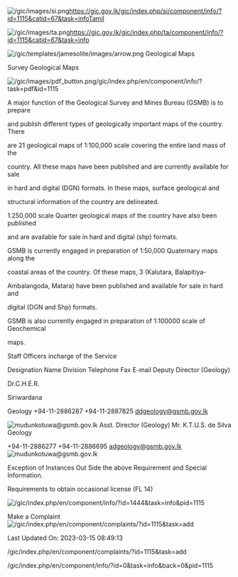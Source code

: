 <!-- Source: https://gic.gov.lk/gic/index.php/en/component/info/?id=1115&catid=67&task=info -->

![/gic/images/si.png](/gic/images/si.png)https://gic.gov.lk/gic/index.php/si/component/info/?id=1115&catid=67&task=infoTamil

![/gic/images/ta.png](/gic/images/ta.png)https://gic.gov.lk/gic/index.php/ta/component/info/?id=1115&catid=67&task=info

![/gic/templates/jamesolite/images/arrow.png](/gic/templates/jamesolite/images/arrow.png) Geological Maps

Survey Geological Maps

![/gic/images/pdf_button.png](/gic/images/pdf_button.png)/gic/index.php/en/component/info/?task=pdf&id=1115

A major function of the Geological Survey and Mines Bureau (GSMB) is to prepare

and publish different types of geologically important maps of the country. There

are 21 geological maps of 1:100,000 scale covering the entire land mass of the

country. All these maps have been published and are currently available for sale

in hard and digital (DGN) formats. In these maps, surface geological and

structural information of the country are delineated.

1:250,000 scale Quarter geological maps of the country have also been published

and are available for sale in hard and digital (shp) formats.

GSMB is currently engaged in preparation of 1:50,000 Quaternary maps along the

coastal areas of the country. Of these maps, 3 (Kalutara, Balapitiya-

Ambalangoda, Matara) have been published and available for sale in hard and

digital (DGN and Shp) formats.

GSMB is also currently engaged in preparation of 1:100000 scale of Geochemical

maps.

Staff Officers incharge of the Service

Designation Name Division Telephone Fax E-mail Deputy Director (Geology)

Dr.C.H.E.R.

Siriwardana

Geology +94-11-2886287 +94-11-2887825 ddgeology@gsmb.gov.lk

![mudunkotuwa@gsmb.gov.lk](mudunkotuwa@gsmb.gov.lk) Asst. Director (Geology) Mr. K.T.U.S. de Silva Geology

+94-11-2886277 +94-11-2886695 adgeology@gsmb.gov.lk ![mudunkotuwa@gsmb.gov.lk](mudunkotuwa@gsmb.gov.lk)

Exception of Instances Out Side the above Requirement and Special Information.

Requirements to obtain occasional license (FL 14)

![/gic/index.php/en/component/info/?id=1444&task=info&pid=1115](/gic/index.php/en/component/info/?id=1444&task=info&pid=1115)

Make a Complaint ![/gic/index.php/en/component/complaints/?id=1115&task=add](/gic/index.php/en/component/complaints/?id=1115&task=add)

Last Updated On: 2023-03-15 08:49:13

/gic/index.php/en/component/complaints/?id=1115&task=add

/gic/index.php/en/component/info/?id=0&task=info&back=0&pid=1115